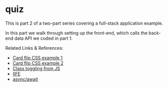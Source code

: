 # quiz

This is part 2 of a two-part series covering a full-stack application example.

In this part we walk through setting up the front-end, which calls the back-end data API we coded in part 1.

Related Links & References:

- [Card flip CSS example 1](https://www.w3schools.com/howto/tryit.asp?filename=tryhow_css_flip_card)
- [Card flip CSS example 2](https://jsfiddle.net/james2doyle/qsQun/)
- [Class toggling from JS](https://dommagnifi.co/2016-05-16-basic-class-toggle-with-vanilla-js/)
- [IIFE](https://developer.mozilla.org/en-US/docs/Glossary/IIFE)
- [async/await](https://dev.to/shoupn/javascript-fetch-api-and-using-asyncawait-47mp)



